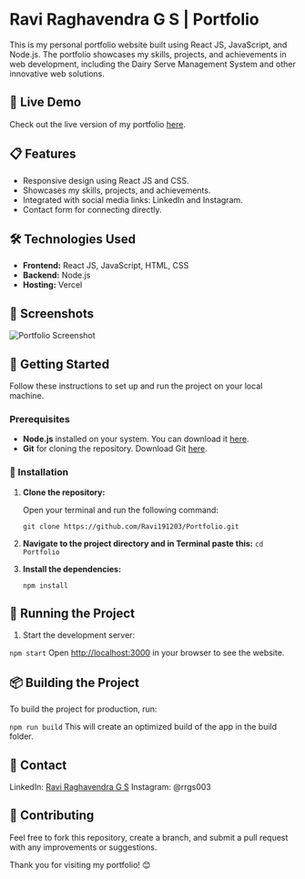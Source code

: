 # Ravi Raghavendra G S | Portfolio

This is my personal portfolio website built using React JS, JavaScript, and Node.js. The portfolio showcases my skills, projects, and achievements in web development, including the Dairy Serve Management System and other innovative web solutions.

## 🚀 Live Demo

Check out the live version of my portfolio [here](https://rrgs-portfolio.vercel.app).

## 📋 Features

- Responsive design using React JS and CSS.
- Showcases my skills, projects, and achievements.
- Integrated with social media links: LinkedIn and Instagram.
- Contact form for connecting directly.

## 🛠️ Technologies Used

- **Frontend:** React JS, JavaScript, HTML, CSS
- **Backend:** Node.js
- **Hosting:** Vercel

## 📸 Screenshots

![Portfolio Screenshot](https://github.com/Ravi191203/Portfolio/blob/main/path-to-your-screenshot.png) <!-- Update this path with your screenshot URL -->

## 📂 Getting Started

Follow these instructions to set up and run the project on your local machine.

### Prerequisites

- **Node.js** installed on your system. You can download it [here](https://nodejs.org/).
- **Git** for cloning the repository. Download Git [here](https://git-scm.com/).

### 🔧 Installation

1. **Clone the repository:**

   Open your terminal and run the following command:

   `git clone https://github.com/Ravi191203/Portfolio.git`

3. **Navigate to the project directory and in Terminal paste this:**
    `cd Portfolio`

4. **Install the dependencies:**

    `npm install`


## 🚀 Running the Project

1. Start the development server:


  `npm start`
  Open [http://localhost:3000](http://localhost:3000) in your browser to see the website.


## 📦 Building the Project
To build the project for production, run:

  `npm run build`
This will create an optimized build of the app in the build folder.

## 📧 Contact
LinkedIn: [Ravi Raghavendra G S](https://www.linkedin.com/in/ravi-raghavendra-g-s-8188452a9/)
Instagram: @rrgs003

## 🤝 Contributing
Feel free to fork this repository, create a branch, and submit a pull request with any improvements or suggestions.

Thank you for visiting my portfolio! 😊
